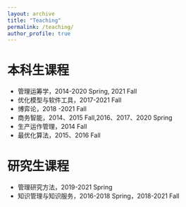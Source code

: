 ```yaml
---
layout: archive
title: "Teaching"
permalink: /teaching/
author_profile: true
---
```


# 本科生课程

- 管理运筹学，2014-2020 Spring, 2021 Fall
- 优化模型与软件工具，2017-2021 Fall
- 博弈论，2018 -2021 Fall
- 商务智能，2014、2015 Fall,2016、2017、2020 Spring
- 生产运作管理，2014 Fall
- 最优化算法，2015、2016 Fall

# 研究生课程

- 管理研究方法，2019-2021 Spring
- 知识管理与知识服务，2016-2018 Spring，2018-2021 Fall

